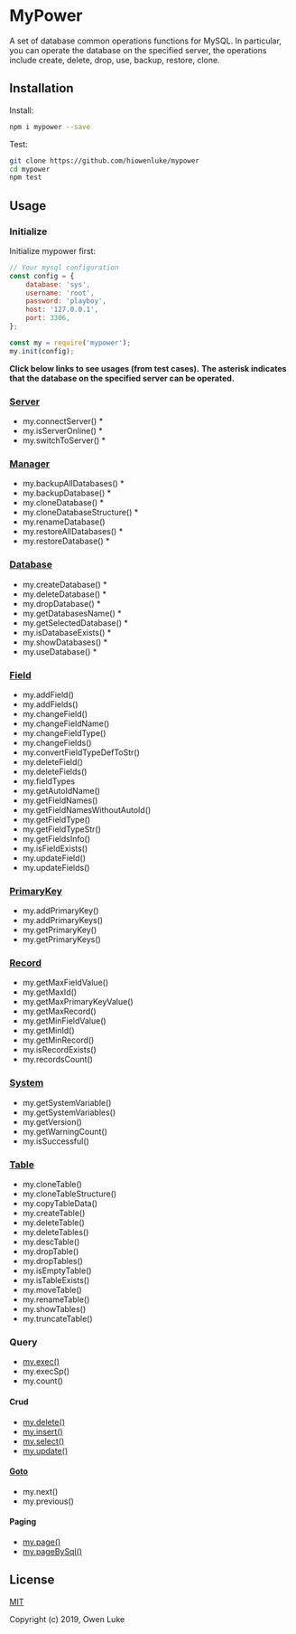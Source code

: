 
# MyPower

A set of database common operations functions for MySQL. In particular, you can operate the database on the specified server, the operations include create, delete, drop, use, backup, restore, clone.

## Installation

Install:
```sh
npm i mypower --save
```

Test:
```sh
git clone https://github.com/hiowenluke/mypower
cd mypower
npm test
```

## Usage

### Initialize

Initialize mypower first:
```js
// Your mysql configuration
const config = {
	database: 'sys',
	username: 'root',
	password: 'playboy',
	host: '127.0.0.1',
	port: 3306,
};

const my = require('mypower');
my.init(config);
```

**Click below links to see usages (from test cases).**
**The asterisk indicates that the database on the specified server can be operated.**


### [Server](./test/mysql/server.test.js)

* my.connectServer() *
* my.isServerOnline() *
* my.switchToServer() *


### [Manager](./test/mysql/manager.test.js)

* my.backupAllDatabases() *
* my.backupDatabase() *
* my.cloneDatabase() *
* my.cloneDatabaseStructure() *
* my.renameDatabase()
* my.restoreAllDatabases() *
* my.restoreDatabase() *


### [Database](./test/mysql/base.database.test.js)

* my.createDatabase() *
* my.deleteDatabase() *
* my.dropDatabase() *
* my.getDatabasesName() *
* my.getSelectedDatabase() *
* my.isDatabaseExists() *
* my.showDatabases() *
* my.useDatabase() *


### [Field](./test/mysql/base.field.test.js)

* my.addField()
* my.addFields()
* my.changeField()
* my.changeFieldName()
* my.changeFieldType()
* my.changeFields()
* my.convertFieldTypeDefToStr()
* my.deleteField()
* my.deleteFields()
* my.fieldTypes
* my.getAutoIdName()
* my.getFieldNames()
* my.getFieldNamesWithoutAutoId()
* my.getFieldType()
* my.getFieldTypeStr()
* my.getFieldsInfo()
* my.isFieldExists()
* my.updateField()
* my.updateFields()


### [PrimaryKey](./test/mysql/base.primaryKey.test.js)

* my.addPrimaryKey()
* my.addPrimaryKeys()
* my.getPrimaryKey()
* my.getPrimaryKeys()


### [Record](./test/mysql/base.record.test.js)

* my.getMaxFieldValue()
* my.getMaxId()
* my.getMaxPrimaryKeyValue()
* my.getMaxRecord()
* my.getMinFieldValue()
* my.getMinId()
* my.getMinRecord()
* my.isRecordExists()
* my.recordsCount()


### [System](./test/mysql/base.system.test.js)

* my.getSystemVariable()
* my.getSystemVariables()
* my.getVersion()
* my.getWarningCount()
* my.isSuccessful()


### [Table](./test/mysql/base.table.test.js)

* my.cloneTable()
* my.cloneTableStructure()
* my.copyTableData()
* my.createTable()
* my.deleteTable()
* my.deleteTables()
* my.descTable()
* my.dropTable()
* my.dropTables()
* my.isEmptyTable()
* my.isTableExists()
* my.moveTable()
* my.renameTable()
* my.showTables()
* my.truncateTable()


### Query

* [my.exec()](./test/mysql/query.exec.test.js)
* my.execSp()
* my.count()


#### Crud

* [my.delete()](./test/mysql/query.crud.delete.test.js)
* [my.insert()](./test/mysql/query.crud.insert.test.js)
* [my.select()](./test/mysql/query.crud.select.test.js)
* [my.update()](./test/mysql/query.crud.update.test.js)


#### [Goto](./test/mysql/query.goto.test.js)

* my.next()
* my.previous()


#### Paging

* [my.page()](./test/mysql/query.page.page.test.js)
* [my.pageBySql()](./test/mysql/query.page.pageBySql.test.js)


## License

[MIT](LICENSE)

Copyright (c) 2019, Owen Luke
